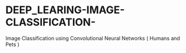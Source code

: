 # DEEP_LEARING-IMAGE-CLASSIFICATION-
Image Classification using Convolutional Neural Networks ( Humans and Pets )
